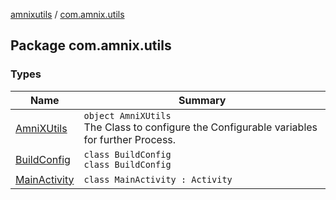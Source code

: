 [amnixutils](../index.md) / [com.amnix.utils](./index.md)

## Package com.amnix.utils

### Types

| Name | Summary |
|---|---|
| [AmniXUtils](-amni-x-utils/index.md) | `object AmniXUtils`<br>The Class to configure the Configurable variables for further Process. |
| [BuildConfig](-build-config/index.md) | `class BuildConfig`<br>`class BuildConfig` |
| [MainActivity](-main-activity/index.md) | `class MainActivity : Activity` |
